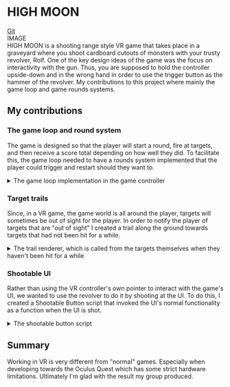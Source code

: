 # HIGH MOON
[Git](https://github.com/eengdahl/VR)
<br>
IMAGE
<br>
HIGH MOON is a shooting range style VR game that takes place in a graveyard where you shoot cardboard cutouts of monsters with your trusty revolver, Rolf. One of the key design ideas of the game was the focus on interactivity with the gun. Thus, you are supposed to hold the controller 
upside-down and in the wrong hand in order to use the trigger button as the hammer of the revolver. My contributions to this project where mainly the game loop and game rounds systems.<br>
## My contributions
### The game loop and round system
The game is designed so that the player will start a round, fire at targets, and then receive a score total depending on how well they did. To facilitate this, the game loop needed to have a rounds system implemented that the player could trigger and restart should they want to.

<details>
  <summary>The game loop implementation in the game controller</summary>

```
using UnityEngine;

public enum GameState { inMenu, Countdown, inGame, preGame }

public class GameController : MonoBehaviour
{
    [Header("State")]
    public GameState currentGameState;

    [Header("Components")]
    public UIController uiController;
    public ScoreController scoreController;
    public TargetPlacer targetPlacer;
    public Shoot shoot;
    AchievementHandler achievementHandler;
    private AudioSource audSource;
    [SerializeField] GameObject countdownSigns;

    [Header("Settings")]
    public Difficulty chosenDifficulty;
    public bool timeTrialEnabled;
    public float gameTime = 90f;
    public float gameTimer;

    private void Awake()
    {
       currentGameState = GameState.preGame;

        uiController = FindObjectOfType<UIController>();
        uiController.gameController = this;
        scoreController = FindObjectOfType<ScoreController>();
        scoreController.gameController = this;
        targetPlacer = FindObjectOfType<TargetPlacer>();

        uiController.gameController = this;
        scoreController.gameController = this;
    }

    private void Update()
    {
        if (currentGameState == GameState.inGame && timeTrialEnabled)
        {
            gameTimer -= 1 * Time.deltaTime;
            scoreController.UpdateTimer(gameTimer);

            if (gameTimer <= 15 && !spawnedBoss)
            {
                moon.material = redMoon;
                RenderSettings.skybox = redSky;

                targetPlacer.InitializeTargets(targetPlacer.SpawnBoss(chosenDifficulty));
                spawnedBoss = true;
            }

            if (gameTimer <= 0)
            {
                moon.material = normMoon;
                RenderSettings.skybox = normSky;

                EndGame();
            }
        }
    }

    public void SetupGame(Difficulty difficulty) //spawn targets and ready the countdown
    {
        chosenDifficulty = difficulty; //set difficulty
        gameTimer = gameTime;
        scoreController.ResetScore(); //reset the score
        //scoreController.ClearAchievementsDisplay();
        targetPlacer.PlaceTargets(chosenDifficulty);
        countdownSigns.GetComponent<Animator>().SetTrigger("readyCountdown");
    }

    public void StartCountdown() //activate the countdown animation
    {
        currentGameState = GameState.Countdown;
        countdownSigns.GetComponent<Animator>().SetTrigger("startCountdown");
        scoreController.leaderboardAnim.SetBool("showLeaderboard", false);
    }

    public void ResetCountdown()
    {
        countdownSigns.GetComponent<Animator>().SetTrigger("resetCountdown");
    }

    public void StartGame() //start game
    {
        currentGameState = GameState.inGame;
        shoot.currentGameState = currentGameState;
        targetPlacer.InitializeTargets(targetPlacer.activeTargets);
        FindObjectOfType<CylinderPopulate>().FillBarrel(6);
    }

    public void EndGame() //only called when time is up, otherwise call ReturnToMenu
    {
        audSource.Play();
        targetPlacer.RemoveTargets();
        achievementHandler.SendAchievements();
        spawnedBoss = false;

        //Code to end the round and save score
        if (!scoreController.CheckLeaderboard(chosenDifficulty)) //if we're not on the leaderboard, automatically return to menu, otherwise we return throught SubmitScore
            uiController.ReturnToMenu();

        currentGameState = GameState.inMenu;
        //this needs to happen last
        shoot.currentGameState = currentGameState;

        scoreController.leaderboardAnim.SetBool("showLeaderboard", true); //show leaderboards again
    }

    public void ReturnToMenu() //only called when pressing "Choose New Difficulty", otherwise call EndGame
    {
        moon.material = normMoon;
        RenderSettings.skybox = normSky;

        spawnedBoss = false;
        currentGameState = GameState.inMenu;
        shoot.currentGameState = currentGameState;
        targetPlacer.RemoveTargets();
        scoreController.leaderboardAnim.SetBool("showLeaderboard", true); //show leaderboards again
    }

    public void BulletFired(bool wasOnTarget)
    {
        scoreController.BulletWasFired(wasOnTarget);
    }

    public void OverrideTime(int time)
    {
        gameTimer += time;
    }
}
```
</details>

### Target trails
Since, in a VR game, the game world is all around the player, targets will sometimes be out of sight for the player. In order to notify the player of targets that are "out of sight" I created a trail along the ground towards targets that had not been hit for a while.

<details>
  <summary>The trail renderer, which is called from the targets themselves when they haven't been hit for a while</summary>

  ```
using System.Collections.Generic;
using UnityEngine;

public class TargetTrailsRenderer : MonoBehaviour
{
    [SerializeField] private GameObject vampireTrail;
    [SerializeField] private float amplitude = 1.0f;
    [SerializeField] private int waveCount = 5;
    private List<GameObject> activeTargets = new();
    private LineRenderer lineRenderer;
    public List<GameObject> activeLines = new();

    public void ShowLine(GameObject target, ShootableTarget.MonsterType type)
    {
        //Shows lines to targets that have not been hit for a while.
        //Called by ShootableTarget

        GameObject trail;
        waveCount += Random.Range(-1, 1);
        amplitude += Random.Range(-.015f, .015f);

        Vector3 startPoisiton = Vector3.Lerp(transform.position, target.transform.position, .15f);
        Vector3 endPosition = Vector3.Lerp(transform.position, target.transform.position, .8f);

        //Comment the below line to make trails "fly" to target instead of snaking along the ground
        endPosition = new Vector3(endPosition.x, .4f, endPosition.z);
        GameObject newLine = Instantiate(trail, startPoisiton, Quaternion.identity);
        LineRenderer lineRenderer = newLine.GetComponent<LineRenderer>();
        int maxIndex = lineRenderer.positionCount;

        Vector3[] points = new Vector3[maxIndex];

        for (int i = 0; i < maxIndex; i++)
        {
            float t = i / (float)(maxIndex - 1);
            Vector3 linePoint = Vector3.Lerp(startPoisiton, endPosition, t);

            float offset = 0f;

            for (int waveIndex = 0; waveIndex < waveCount; waveIndex++)
            {
                float waveOffset = Mathf.Sin(t * Mathf.PI * waveCount * waveIndex * Mathf.PI) * amplitude;

                offset += waveOffset;
            }

            if (i % 2 != 0)
                linePoint += transform.right * offset;
            else
                linePoint += -transform.right * offset;
            //Comment out the below line to make lines "fly"
            linePoint.y = 0.4f;
            points[i] = linePoint;
        }

        lineRenderer.SetPositions(points);
        activeLines.Add(newLine);
        target.GetComponent<ShootableTarget>().line = newLine;
    }

    private void SetupLines()
    {
        //Creates a reference to the trail renderer, done by the trail renderer itself at the start
        //of the round.
        foreach (GameObject target in activeTargets)
        {
            target.GetComponent<ShootableTarget>().trailRenderer = this;
        }
    }

    public void PopulateList(List<GameObject> newList)
    {
        //Populates list with the currently active targets
        //Called from TargetPlacer
        activeTargets = newList;
        SetupLines();
    }

    public void DePopulateList()
    {
        //Depopulates list and removes the lines when targets are removed
        foreach (GameObject line in activeLines)
        {
            Destroy(line);
        }

        foreach (GameObject target in activeTargets)
        {
            target.GetComponent<ShootableTarget>().line = null;
        }

        activeTargets.Clear();
        activeLines.Clear();
    }

    public void RemoveLine(GameObject lineToKill)
    {
        int i = activeLines.IndexOf(lineToKill);
        Destroy(activeLines[i]);
        if (activeLines[i] != null)
            activeLines.Remove(lineToKill);
    }
}
```
</details>

### Shootable UI
Rather than using the VR controller's own pointer to interact with the game's UI, we wanted to use the revolver to do it by shooting at the UI. To do this, I created a Shootable Button script that invoked the UI's normal functionality as a function when the UI is shot.

<details>
  <summary>The shootable button script</summary>

  ```
using UnityEngine;
using Button = UnityEngine.UI.Button;
using Toggle = UnityEngine.UI.Toggle;

public class ShootableButton : MonoBehaviour
{
    public enum UItype { buttonType, toggleType }

    [SerializeField] private UItype uiType;

    public void TriggerButton() //This function is called by the shoot script on the gun when it raycasts to detect what it fired on
    {
        switch (uiType)
        {
            case UItype.buttonType:
                GetComponent<Button>().onClick.Invoke();
                break;
            case UItype.toggleType:
                GetComponent<Toggle>().isOn = !GetComponent<Toggle>().isOn;
                break;
        }
    }
}
```
</details>

## Summary
Working in VR is very different from "normal" games. Especially when developing towards the Oculus Quest which has some strict hardware limitations. Ultimately I'm glad with the result my group produced.
